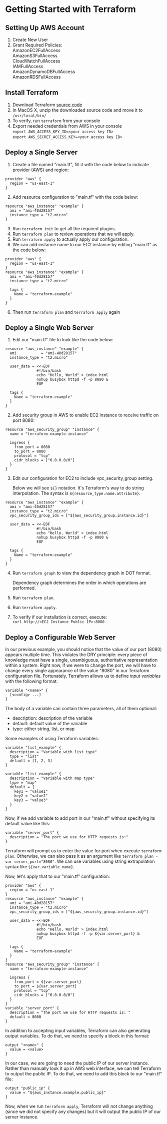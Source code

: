 # Getting Started with Terraform

## Setting Up AWS Account

1. Create New User
2. Grant Required Policies:  
   AmazonEC2FullAccess  
   AmazonS3FullAccess  
   CloudWatchFullAccess  
   IAMFullAccess  
   AmazonDynamoDBFullAccess  
   AmazonRDSFullAccess  

## Install Terraform

1. Download Terraform [source code](https://www.terraform.io/downloads.html)
2. In MacOS X, unzip the downloaded source code and move it to `/usr/local/bin/`
3. To verify, run `terraform` from your console
4. Export needed credentials from AWS in your console  
   `export AWS_ACCESS_KEY_ID=<your access key ID>`  
   `export AWS_SECRET_ACCESS_KEY=<your access key ID>`

## Deploy a Single Server

1. Create a file named "main.tf", fill it with the code below to indicate provider (AWS) and region:

```
provider "aws" {
  region = "us-east-1"
}
```

2. Add resource configuration to "main.tf" with the code below:

```
resource "aws_instance" "example" {
  ami = "ami-40d28157"
  instance_type = "t2.micro"
}
```

3. Run `terraform init` to get all the required plugins.
4. Run `terraform plan` to review operations that we will apply.
5. Run `terraform apply` to actually apply our configuration.
6. We can add instance name to our EC2 instance by editing "main.tf" as the code below:

```
provider "aws" {
  region = "us-east-1"
}
resource "aws_instance" "example" {
  ami = "ami-40d28157"
  instance_type = "t2.micro"

  tags {
    Name = "terraform-example"
  }
}

```

6. Then run `terraform plan` and `terraform apply` again

## Deploy a Single Web Server

1. Edit our "main.tf" file to look like the code below:

```
resource "aws_instance" "example" {
  ami           = "ami-40d28157"
  instance_type = "t2.micro"

  user_data = <<-EOF
              #!/bin/bash
              echo "Hello, World" > index.html
              nohup busybox httpd -f -p 8080 &
              EOF

  tags {
    Name = "terraform-example"
  }
}
```

2. Add security group in AWS to enable EC2 instance to receive traffic on port 8080:

```
resource "aws_security_group" "instance" {
  name = "terraform-example-instance"

  ingress {
    from_port = 8080
    to_port = 8080
    protocol = "tcp"
    cidr_blocks = ["0.0.0.0/0"]
  }
}
```

3. Edit our configuration for EC2 to include vpc_security_group setting.

   Below we will see `${}` notation. It's Terraform's way to do string interpolation. The syntax is `${resource_type.name.attribute}`.

```
resource "aws_instance" "example" {
  ami = "ami-40d28157"
  instance_type = "t2.micro"
  vpc_security_group_ids = ["${aws_security_group.instance.id}"]

  user_data = <<-EOF
              #!/bin/bash
              echo "Hello, World" > index.html
              nohup busybox httpd -f -p 8080 &
              EOF

  tags {
    Name = "terraform-example"
  }
}
```

4. Run `terraform graph` to view the dependency graph in DOT format.
     
   Dependency graph determines the order in which operations are performed.

5. Run `terraform plan`.
6. Run `terraform apply`.
7. To verify if our installation is correct, execute:  
   `curl http://<EC2 Instance Public IP>:8080`

## Deploy a Configurable Web Server

In our previous example, you should notice that the value of our port (8080) appears multiple time. This violates the DRY principle: every piece of knowledge must have a single, unambiguous, authoritative representation within a system. Right now, if we were to change the port, we will have to change every single appearance of the value "8080" in our Terraform configuration file. Fortunately, Terraform allows us to define *input variables* with the following format:

```
variable "<name>" {
  [<config> ...]
}
```

The body of a variable can contain three parameters, all of them optional:
- description: description of the variable
- default: default value of the variable 
- type: either string, list, or map

Some examples of using Terraform variables:

```
variable "list_example" {
  description = "Variable with list type"
  type = "list"
  default = [1, 2, 3]
}
```

```
variable "list_example" {
  description = "Variable with map type"
  type = "map"
  default = {
    key1 = "value1"
    key2 = "value2"
    key3 = "value3"
  }
}
```

Now, if we add variable to add port in our "main.tf" without specifying its default value like this:

```
variable "server_port" {
  description = "The port we use for HTTP requests is:"
}
```

Terraform will prompt us to enter the value for port when execute `terraform plan`. Otherwise, we can also pass it as an argument like `terraform plan -var server_port="8080"`. We can use variables using string extrapolation syntax like `${var.variable_name}`.

Now, let's apply that to our "main.tf" configuration:

```
provider "aws" {
  region = "us-east-1"
}
resource "aws_instance" "example" {
  ami = "ami-40d28157"
  instance_type = "t2.micro"
  vpc_security_group_ids = ["${aws_security_group.instance.id}"]

  user_data = <<-EOF
              #!/bin/bash
              echo "Hello, World" > index.html
              nohup busybox httpd -f -p ${var.server_port} &
              EOF

  tags {
    Name = "terraform-example"
  }
}
resource "aws_security_group" "instance" {
  name = "terraform-example-instance"

  ingress {
    from_port = ${var.server_port}
    to_port = ${var.server_port}
    protocol = "tcp"
    cidr_blocks = ["0.0.0.0/0"]
  }
}
variable "server_port" {
  description = "The port we use for HTTP requests is: "
  default = 8080
}
```

In addition to accepting input variables, Terraform can also generating output variables. To do that, we need to specify a block in this format:

```
output "<name>" {
  value = <value>
}
```

In our case, we are going to need the public IP of our server instance. Rather than manually look it up in AWS web interface, we can tell Terraform to output the public IP. To do that, we need to add this block to our "main.tf" file:

```
output "public_ip" {
  value = "${aws_instance.example.public_ip}"
}
```

Now, when we run `terraform apply`, Terraform will not change anything (since we did not specify any changes) but it will output the public IP of our server instance.

